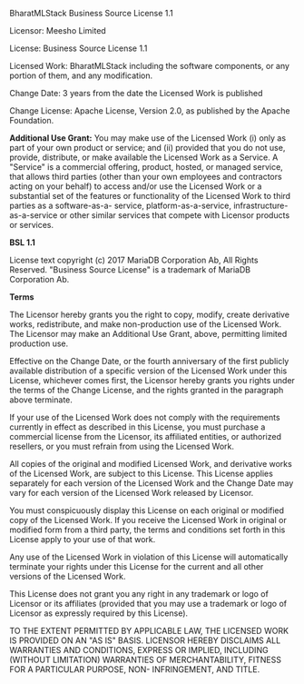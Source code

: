 BharatMLStack Business Source License 1.1

Licensor: Meesho Limited

License: Business Source License 1.1

Licensed Work: BharatMLStack including the software components, or any portion of them, 
and any modification.

Change Date: 3 years from the date the Licensed Work is published

Change License: Apache License, Version 2.0, as published by the Apache Foundation.

**Additional Use Grant:** You may make use of the Licensed Work (i) only as part of your
own product or service; and (ii) provided that you do not use, provide, distribute, or make
available the Licensed Work as a Service. A "Service" is a commercial offering, product,
hosted, or managed service, that allows third parties (other than your own employees and
contractors acting on your behalf) to access and/or use the Licensed Work or a substantial
set of the features or functionality of the Licensed Work to third parties as a software-as-a-
service, platform-as-a-service, infrastructure-as-a-service or other similar services that
compete with Licensor products or services.

**BSL 1.1**

License text copyright (c) 2017 MariaDB Corporation Ab, All Rights Reserved. "Business
Source License" is a trademark of MariaDB Corporation Ab.

**Terms**

The Licensor hereby grants you the right to copy, modify, create derivative works,
redistribute, and make non-production use of the Licensed Work. The Licensor may make
an   Additional   Use   Grant,   above,   permitting   limited   production   use.

Effective on the Change Date, or the fourth anniversary of the first publicly available
distribution of a specific version of the Licensed Work under this License, whichever
comes first, the Licensor hereby grants you rights under the terms of the Change License,
and   the   rights   granted   in   the   paragraph   above   terminate.

If your use of the Licensed Work does not comply with the requirements currently in effect
as described in this License, you must purchase a commercial license from the Licensor,
its affiliated entities, or authorized resellers, or you must refrain from using the Licensed
Work.

All copies of the original and modified Licensed Work, and derivative works of the
Licensed Work, are subject to this License. This License applies separately for each
version of the Licensed Work and the Change Date may vary for each version of the
Licensed   Work   released   by   Licensor.

You must conspicuously display this License on each original or modified copy of the
Licensed Work. If you receive the Licensed Work in original or modified form from a third
party, the terms and conditions set forth in this License apply to your use of that work.

Any use of the Licensed Work in violation of this License will automatically terminate your
rights under this License for the current and all other versions of the Licensed Work.

This License does not grant you any right in any trademark or logo of Licensor or its
affiliates (provided that you may use a trademark or logo of Licensor as expressly required
by   this   License).

TO   THE   EXTENT   PERMITTED   BY   APPLICABLE   LAW,   THE   LICENSED   WORK   IS
PROVIDED ON AN "AS IS" BASIS. LICENSOR HEREBY DISCLAIMS ALL WARRANTIES
AND  CONDITIONS,  EXPRESS OR IMPLIED, INCLUDING (WITHOUT  LIMITATION)
WARRANTIES OF MERCHANTABILITY, FITNESS FOR A PARTICULAR PURPOSE, NON-
INFRINGEMENT, AND TITLE.